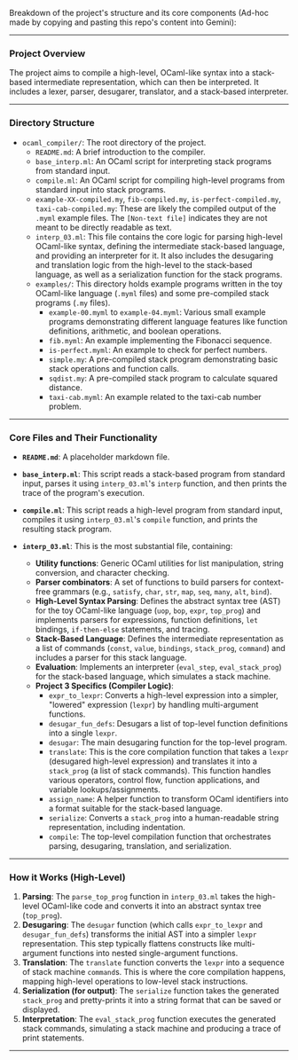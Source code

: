 Breakdown of the project's structure and its core components (Ad-hoc made by copying and pasting this repo's content into Gemini):

---

### Project Overview

The project aims to compile a high-level, OCaml-like syntax into a stack-based intermediate representation, which can then be interpreted. It includes a lexer, parser, desugarer, translator, and a stack-based interpreter.

---

### Directory Structure

* `ocaml_compiler/`: The root directory of the project.
    * `README.md`: A brief introduction to the compiler.
    * `base_interp.ml`: An OCaml script for interpreting stack programs from standard input.
    * `compile.ml`: An OCaml script for compiling high-level programs from standard input into stack programs.
    * `example-XX-compiled.my`, `fib-compiled.my`, `is-perfect-compiled.my`, `taxi-cab-compiled.my`: These are likely the compiled output of the `.myml` example files. The `[Non-text file]` indicates they are not meant to be directly readable as text.
    * `interp_03.ml`: This file contains the core logic for parsing high-level OCaml-like syntax, defining the intermediate stack-based language, and providing an interpreter for it. It also includes the desugaring and translation logic from the high-level to the stack-based language, as well as a serialization function for the stack programs.
    * `examples/`: This directory holds example programs written in the toy OCaml-like language (`.myml` files) and some pre-compiled stack programs (`.my` files).
        * `example-00.myml` to `example-04.myml`: Various small example programs demonstrating different language features like function definitions, arithmetic, and boolean operations.
        * `fib.myml`: An example implementing the Fibonacci sequence.
        * `is-perfect.myml`: An example to check for perfect numbers.
        * `simple.my`: A pre-compiled stack program demonstrating basic stack operations and function calls.
        * `sqdist.my`: A pre-compiled stack program to calculate squared distance.
        * `taxi-cab.myml`: An example related to the taxi-cab number problem.

---

### Core Files and Their Functionality

* **`README.md`**: A placeholder markdown file.

* **`base_interp.ml`**: This script reads a stack-based program from standard input, parses it using `interp_03.ml`'s `interp` function, and then prints the trace of the program's execution.

* **`compile.ml`**: This script reads a high-level program from standard input, compiles it using `interp_03.ml`'s `compile` function, and prints the resulting stack program.

* **`interp_03.ml`**: This is the most substantial file, containing:
    * **Utility functions**: Generic OCaml utilities for list manipulation, string conversion, and character checking.
    * **Parser combinators**: A set of functions to build parsers for context-free grammars (e.g., `satisfy`, `char`, `str`, `map`, `seq`, `many`, `alt`, `bind`).
    * **High-Level Syntax Parsing**: Defines the abstract syntax tree (AST) for the toy OCaml-like language (`uop`, `bop`, `expr`, `top_prog`) and implements parsers for expressions, function definitions, `let` bindings, `if-then-else` statements, and tracing.
    * **Stack-Based Language**: Defines the intermediate representation as a list of commands (`const`, `value`, `bindings`, `stack_prog`, `command`) and includes a parser for this stack language.
    * **Evaluation**: Implements an interpreter (`eval_step`, `eval_stack_prog`) for the stack-based language, which simulates a stack machine.
    * **Project 3 Specifics (Compiler Logic)**:
        * `expr_to_lexpr`: Converts a high-level expression into a simpler, "lowered" expression (`lexpr`) by handling multi-argument functions.
        * `desugar_fun_defs`: Desugars a list of top-level function definitions into a single `lexpr`.
        * `desugar`: The main desugaring function for the top-level program.
        * `translate`: This is the core compilation function that takes a `lexpr` (desugared high-level expression) and translates it into a `stack_prog` (a list of stack commands). This function handles various operators, control flow, function applications, and variable lookups/assignments.
        * `assign_name`: A helper function to transform OCaml identifiers into a format suitable for the stack-based language.
        * `serialize`: Converts a `stack_prog` into a human-readable string representation, including indentation.
        * `compile`: The top-level compilation function that orchestrates parsing, desugaring, translation, and serialization.

---

### How it Works (High-Level)

1.  **Parsing**: The `parse_top_prog` function in `interp_03.ml` takes the high-level OCaml-like code and converts it into an abstract syntax tree (`top_prog`).
2.  **Desugaring**: The `desugar` function (which calls `expr_to_lexpr` and `desugar_fun_defs`) transforms the initial AST into a simpler `lexpr` representation. This step typically flattens constructs like multi-argument functions into nested single-argument functions.
3.  **Translation**: The `translate` function converts the `lexpr` into a sequence of stack machine `command`s. This is where the core compilation happens, mapping high-level operations to low-level stack instructions.
4.  **Serialization (for output)**: The `serialize` function takes the generated `stack_prog` and pretty-prints it into a string format that can be saved or displayed.
5.  **Interpretation**: The `eval_stack_prog` function executes the generated stack commands, simulating a stack machine and producing a trace of print statements.

---
